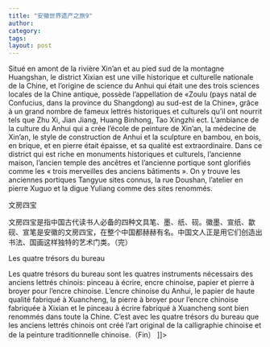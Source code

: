 ```yaml
---
title: "安徽世界遗产之旅9"
author:
category: 
tags: 
layout: post
---
```


Situé en amont de la rivière Xin’an et au pied sud de la montagne Huangshan, le district Xixian est une ville historique et culturelle nationale de la Chine, et l’origine de science du Anhui qui était une des trois sciences locales de la Chine antique, possède l’appellation de  «Zoulu (pays natal de Confucius, dans la province du Shangdong) au sud-est de la Chine», grâce à un grand nombre de fameux lettrés historiques et culturels qu’il ont nourrit tels que Zhu Xi, Jian Jiang, Huang Binhong, Tao Xingzhi ect. L’ambiance de la culture du Anhui qui a crée l’école de peinture de Xin’an, la médecine de Xin’an, le style de construction de Anhui et la sculpture en bambou, en bois, en brique, et en pierre était épaisse, et sa qualité est extraordinaire. Dans ce district qui est riche en monuments historiques et culturels, l’ancienne maison, l’ancien temple des ancêtres et l’ancienne portique sont glorifiés comme les « trois merveilles des anciens bâtiments ». On y trouve les anciennes portiques Tangyue sites connus, la rue Doushan, l’atelier en pierre Xuguo et la digue Yuliang comme des sites renommés. 

文房四宝

文房四宝是指中国古代读书人必备的四种文具笔、墨、纸、砚。徽墨、宣纸、歙砚、宣笔是安徽的文房四宝，在整个中国都赫赫有名。中国文人正是用它们创造出书法、国画这样独特的艺术门类。（完）

Les quatre trésors du bureau

Les quatre trésors du bureau sont les quatres instruments nécessairs des anciens lettrés chinois: pinceau à écrire, encre chinoise, papier et pierre à broyer pour l’encre chinoise. L’encre chinoise du Anhui, le papier de haute qualité fabriqué à Xuancheng, la pierre à broyer pour l’encre chinoise fabriquée à Xixian et le pinceau à écrire fabriqué à Xuancheng sont bien renommés dans toute la Chine. C’est avec les quatre trésors du bureau que les anciens lettrés chinois ont créé l’art original de la calligraphie chinoise et de la peinture traditionnelle chinoise.（Fin） ]]>

